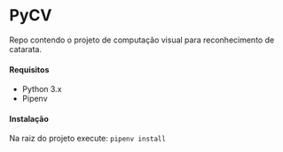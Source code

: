 # PyCV

Repo contendo o projeto de computação visual para reconhecimento de catarata.

#### Requisitos
  - Python 3.x
  - Pipenv

#### Instalação

Na raiz do projeto execute: `pipenv install`
